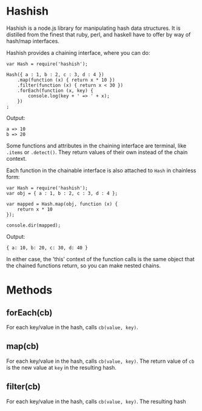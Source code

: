 Hashish
=======

Hashish is a node.js library for manipulating hash data structures.
It is distilled from the finest that ruby, perl, and haskell have to offer by
way of hash/map interfaces.

Hashish provides a chaining interface, where you can do:

    var Hash = require('hashish');
    
    Hash({ a : 1, b : 2, c : 3, d : 4 })
        .map(function (x) { return x * 10 })
        .filter(function (x) { return x < 30 })
        .forEach(function (x, key) {
            console.log(key + ' => ' + x);
        })
    ;
    
Output:

    a => 10
    b => 20

Some functions and attributes in the chaining interface are terminal, like
`.items` or `.detect()`. They return values of their own instead of the chain
context.

Each function in the chainable interface is also attached to `Hash` in chainless
form:

    var Hash = require('hashish');
    var obj = { a : 1, b : 2, c : 3, d : 4 };
    
    var mapped = Hash.map(obj, function (x) {
        return x * 10
    });
    
    console.dir(mapped);

Output:

    { a: 10, b: 20, c: 30, d: 40 }

In either case, the 'this' context of the function calls is the same object that
the chained functions return, so you can make nested chains.

Methods
=======

forEach(cb)
-----------

For each key/value in the hash, calls `cb(value, key)`.

map(cb)
-------

For each key/value in the hash, calls `cb(value, key)`.
The return value of `cb` is the new value at `key` in the resulting hash.

filter(cb)
----------

For each key/value in the hash, calls `cb(value, key)`.
The resulting hash